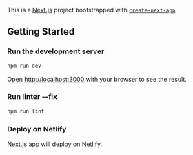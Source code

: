 This is a [Next.js](https://nextjs.org/) project bootstrapped with [`create-next-app`](https://github.com/vercel/next.js/tree/canary/packages/create-next-app).

## Getting Started

### Run the development server

```bash
npm run dev
```
Open [http://localhost:3000](http://localhost:3000) with your browser to see the result.

### Run linter --fix

```bash
npm run lint
```

### Deploy on Netlify

Next.js app will deploy on [Netlify](https://app.netlify.com/).
